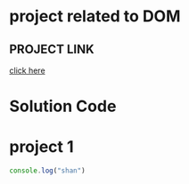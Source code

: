 # project related to DOM 

## PROJECT LINK
[click here](https://stackblitz.com/edit/dom-project-chaiaurcode?file=index.html)


# Solution Code

# project 1
```javascript
console.log("shan")



```
